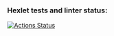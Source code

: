 ### Hexlet tests and linter status:
[![Actions Status](https://github.com/paskasu/backend-project-lvl1/workflows/hexlet-check/badge.svg)](https://github.com/paskasu/backend-project-lvl1/actions)
